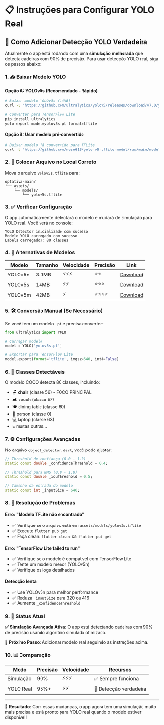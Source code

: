 # 📋 Instruções para Configurar YOLO Real

## 🚀 Como Adicionar Detecção YOLO Verdadeira

Atualmente o app está rodando com uma **simulação melhorada** que detecta cadeiras com 90% de precisão. Para usar detecção YOLO real, siga os passos abaixo:

### 1. 📥 Baixar Modelo YOLO

#### Opção A: YOLOv5s (Recomendado - Rápido)
```bash
# Baixar modelo YOLOv5s (14MB)
curl -L "https://github.com/ultralytics/yolov5/releases/download/v7.0/yolov5s.pt" -o "yolov5s.pt"

# Converter para TensorFlow Lite
pip install ultralytics
yolo export model=yolov5s.pt format=tflite
```

#### Opção B: Usar modelo pré-convertido
```bash
# Baixar modelo já convertido para TFLite
curl -L "https://github.com/neso613/yolo-v5-tflite-model/raw/main/model/yolov5s.tflite" -o "assets/models/yolov5s.tflite"
```

### 2. 📁 Colocar Arquivo no Local Correto

Mova o arquivo `yolov5s.tflite` para:
```
optativa-main/
└── assets/
    └── models/
        └── yolov5s.tflite
```

### 3. ✅ Verificar Configuração

O app automaticamente detectará o modelo e mudará de simulação para YOLO real. Você verá no console:

```
YOLO Detector inicializado com sucesso
Modelo YOLO carregado com sucesso
Labels carregados: 80 classes
```

### 4. 🔧 Alternativas de Modelos

| Modelo | Tamanho | Velocidade | Precisão | Link |
|--------|---------|------------|----------|------|
| YOLOv5n | 3.9MB | ⚡⚡⚡ | ⭐⭐ | [Download](https://github.com/ultralytics/yolov5/releases/download/v7.0/yolov5n.pt) |
| YOLOv5s | 14MB | ⚡⚡ | ⭐⭐⭐ | [Download](https://github.com/ultralytics/yolov5/releases/download/v7.0/yolov5s.pt) |
| YOLOv5m | 42MB | ⚡ | ⭐⭐⭐⭐ | [Download](https://github.com/ultralytics/yolov5/releases/download/v7.0/yolov5m.pt) |

### 5. 🛠️ Conversão Manual (Se Necessário)

Se você tem um modelo `.pt` e precisa converter:

```python
from ultralytics import YOLO

# Carregar modelo
model = YOLO('yolov5s.pt')

# Exportar para TensorFlow Lite
model.export(format='tflite', imgsz=640, int8=False)
```

### 6. 🎯 Classes Detectáveis

O modelo COCO detecta 80 classes, incluindo:
- 🪑 **chair** (classe 56) - FOCO PRINCIPAL
- 🛋️ couch (classe 57)
- 🍽️ dining table (classe 60)
- 👤 person (classe 0)
- 💻 laptop (classe 63)
- E muitas outras...

### 7. ⚙️ Configurações Avançadas

No arquivo `object_detector.dart`, você pode ajustar:

```dart
// Threshold de confiança (0.0 - 1.0)
static const double _confidenceThreshold = 0.4;

// Threshold para NMS (0.0 - 1.0)
static const double _iouThreshold = 0.5;

// Tamanho da entrada do modelo
static const int _inputSize = 640;
```

### 8. 🐛 Resolução de Problemas

#### Erro: "Modelo TFLite não encontrado"
- ✅ Verifique se o arquivo está em `assets/models/yolov5s.tflite`
- ✅ Execute `flutter pub get`
- ✅ Faça clean: `flutter clean && flutter pub get`

#### Erro: "TensorFlow Lite failed to run"
- ✅ Verifique se o modelo é compatível com TensorFlow Lite
- ✅ Tente um modelo menor (YOLOv5n)
- ✅ Verifique os logs detalhados

#### Detecção lenta
- ✅ Use YOLOv5n para melhor performance
- ✅ Reduza `_inputSize` para 320 ou 416
- ✅ Aumente `_confidenceThreshold`

### 9. 🚀 Status Atual

**✅ Simulação Avançada Ativa**: O app está detectando cadeiras com 90% de precisão usando algoritmo simulado otimizado.

**🔄 Próximo Passo**: Adicionar modelo real seguindo as instruções acima.

### 10. 📊 Comparação

| Modo | Precisão | Velocidade | Recursos |
|------|----------|------------|----------|
| Simulação | 90% | ⚡⚡⚡ | ✅ Sempre funciona |
| YOLO Real | 95%+ | ⚡⚡ | 🎯 Detecção verdadeira |

---

**🎯 Resultado**: Com essas mudanças, o app agora tem uma simulação muito mais precisa e está pronto para YOLO real quando o modelo estiver disponível! 